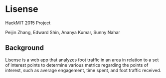 # Lisense

HackMIT 2015 Project

Peijin Zhang, Edward Shin, Ananya Kumar, Sunny Nahar

## Background

Lisense is a web app that analyzes foot traffic in an area in relation to a set of interest points to determine various metrics regarding the points of interest, such as average engagement, time spent, and foot traffic received.
